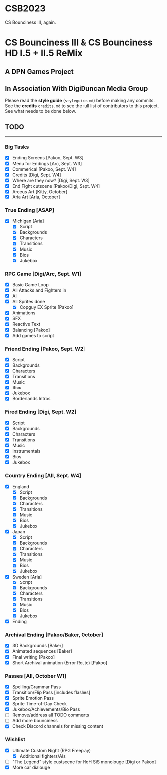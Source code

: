 # CSB2023
CS Bounciness III, again.
# CS Bounciness III & CS Bounciness HD I.5 + II.5 ReMix

## A **DPN Games** Project
## In Association With **DigiDuncan Media Group**

Please read the **style guide** (`styleguide.md`) before making any commits.  
See the **credits** `credits.md` to see the full list of contributors to this project.
See what needs to be done below.

## TODO
-------

### Big Tasks
- [X] Ending Screens [Pakoo, Sept. W3]
- [X] Menu for Endings [Arc, Sept. W3]
- [X] Commerical [Pakoo, Sept. W4]
- [X] Credits [Digi, Sept. W4]
- [X] Where are they now? [Digi, Sept. W3]
- [X] End Fight cutscene [Pakoo/Digi, Sept. W4]
- [X] Arceus Art [Kitty, October]
- [X] Aria Art [Aria, October]

### True Ending [ASAP]
- [X] Michigan [Aria]
    - [X] Script
    - [X] Backgrounds
    - [X] Characters
    - [X] Transitions
    - [X] Music
    - [X] Bios
    - [X] Jukebox

### RPG Game [Digi/Arc, Sept. W1]
- [X] Basic Game Loop
- [X] All Attacks and Fighters in
- [X] AI
- [X] All Sprites done
    - [X] Copguy EX Sprite [Pakoo]
- [X] Animations
- [X] SFX
- [X] Reactive Text
- [X] Balancing [Pakoo]
- [X] Add games to script

### Friend Ending [Pakoo, Sept. W2]
- [X] Script
- [X] Backgrounds
- [X] Characters
- [X] Transitions
- [X] Music
- [X] Bios
- [X] Jukebox
- [X] Borderlands Intros

### Fired Ending [Digi, Sept. W2]
- [X] Script
- [X] Backgrounds
- [X] Characters
- [X] Transitions
- [X] Music
- [X] Instrumentals
- [X] Bios
- [X] Jukebox

### Country Ending [All, Sept. W4]
- [X] England
    - [X] Script
    - [X] Backgrounds
    - [X] Characters
    - [X] Transitions
    - [X] Music
    - [X] Bios
    - [X] Jukebox
- [X] Japan
    - [X] Script
    - [X] Backgrounds
    - [X] Characters
    - [X] Transitions
    - [X] Music
    - [X] Bios
    - [X] Jukebox
- [X] Sweden [Aria]
    - [X] Script
    - [X] Backgrounds
    - [X] Characters
    - [X] Transitions
    - [X] Music
    - [X] Bios
    - [X] Jukebox
- [X] Ending

### Archival Ending [Pakoo/Baker, October]
- [X] 3D Backgrounds [Baker]
- [X] Animated sequences [Baker]
- [X] Final writing [Pakoo]
- [X] Short Archival animation (Error Route) [Pakoo]

### Passes [All, October W1]
- [X] Spelling/Grammar Pass
- [X] Transition/Flip Pass [includes flashes]
- [X] Sprite Emotion Pass
- [X] Sprite Time-of-Day Check
- [X] Jukebox/Achievements/Bio Pass
- [ ] Remove/address all TODO comments
- [ ] Add more bounciness
- [X] Check Discord channels for missing content

### Wishlist
- [X] Ultimate Custom Night (RPG Freeplay)
    - [X] Additional fighters/AIs
- [ ] "The Legend" style custscene for HoH SiS monolouge [Digi or Pakoo]
- [X] More car dialouge
